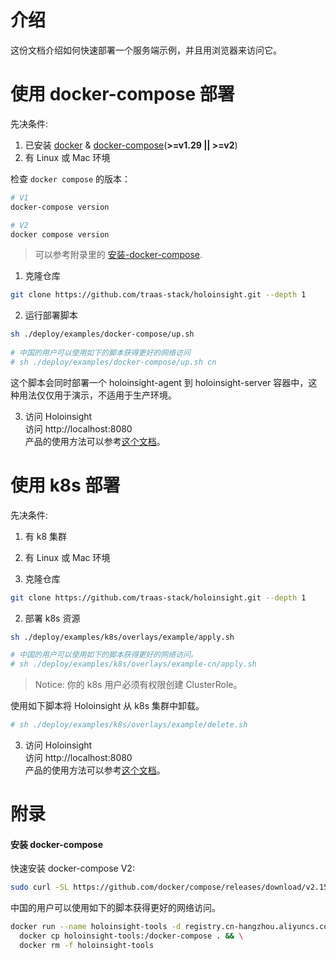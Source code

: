 # 介绍
这份文档介绍如何快速部署一个服务端示例，并且用浏览器来访问它。


# 使用 docker-compose 部署
先决条件:
1. 已安装 [docker](https://docs.docker.com/engine/install/) & [docker-compose](https://docs.docker.com/compose/install/other/)(**>=v1.29 || >=v2**)
2. 有 Linux 或 Mac 环境

检查 `docker compose` 的版本：
```bash
# V1
docker-compose version

# V2
docker compose version
```

> 可以参考附录里的 [安装-docker-compose](#安装-docker-compose).

1. 克隆仓库
```bash
git clone https://github.com/traas-stack/holoinsight.git --depth 1 
```

2. 运行部署脚本
```bash
sh ./deploy/examples/docker-compose/up.sh
 
# 中国的用户可以使用如下的脚本获得更好的网络访问
# sh ./deploy/examples/docker-compose/up.sh cn
``` 
这个脚本会同时部署一个 holoinsight-agent 到 holoinsight-server 容器中，这种用法仅仅用于演示，不适用于生产环境。

3. 访问 Holoinsight  
   访问 http://localhost:8080  
   产品的使用方法可以参考[这个文档](https://github.com/traas-stack/holoinsight-docs/blob/main/docs/src/cn/product/quick-start.md)。

# 使用 k8s 部署
先决条件:
1. 有 k8 集群
2. 有 Linux 或 Mac 环境
   <br/>

1. 克隆仓库
```bash
git clone https://github.com/traas-stack/holoinsight.git --depth 1 
```

2. 部署 k8s 资源
```bash
sh ./deploy/examples/k8s/overlays/example/apply.sh

# 中国的用户可以使用如下的脚本获得更好的网络访问。
# sh ./deploy/examples/k8s/overlays/example-cn/apply.sh 
```
> Notice: 你的 k8s 用户必须有权限创建 ClusterRole。

使用如下脚本将 Holoinsight 从 k8s 集群中卸载。
```bash
# sh ./deploy/examples/k8s/overlays/example/delete.sh
```

3. 访问 Holoinsight  
   访问 http://localhost:8080  
   产品的使用方法可以参考[这个文档](https://github.com/traas-stack/holoinsight-docs/blob/main/docs/src/cn/product/quick-start.md)。

# 附录
#### 安装 docker-compose
快速安装 docker-compose V2:
```bash
sudo curl -SL https://github.com/docker/compose/releases/download/v2.15.1/docker-compose-linux-x86_64 -o /usr/local/bin/docker-compose && sudo chmod a+x /usr/local/bin/docker-compose
```

中国的用户可以使用如下的脚本获得更好的网络访问。
```bash
docker run --name holoinsight-tools -d registry.cn-hangzhou.aliyuncs.com/holoinsight-examples/tools:latest && \
  docker cp holoinsight-tools:/docker-compose . && \
  docker rm -f holoinsight-tools
```
